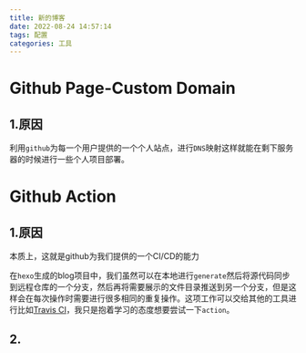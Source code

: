 ```yaml
---
title: 新的博客
date: 2022-08-24 14:57:14
tags: 配置
categories: 工具 
---
```


# Github Page-Custom Domain

## 1.原因

利用`github`为每一个用户提供的一个个人站点，进行`DNS`映射这样就能在剩下服务器的时候进行一些个人项目部署。





# Github Action

## 1.原因

本质上，这就是github为我们提供的一个CI/CD的能力

在`hexo`生成的blog项目中，我们虽然可以在本地进行`generate`然后将源代码同步到远程仓库的一个分支，然后再将需要展示的文件目录推送到另一个分支，但是这样会在每次操作时需要进行很多相同的重复操作。这项工作可以交给其他的工具进行比如[Travis CI](https://github.com/marketplace/travis-ci)，我只是抱着学习的态度想要尝试一下`action`。

## 2.